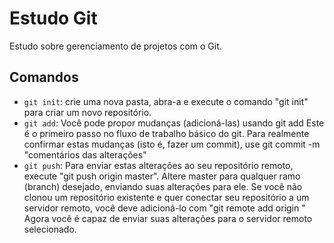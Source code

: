 # Estudo Git
Estudo sobre gerenciamento de projetos com o Git.

## Comandos
* `git init`: crie uma nova pasta, abra-a e execute o comando "git init" para criar um novo repositório.
* `git add`: Você pode propor mudanças (adicioná-las) usando
git add <arquivo>
Este é o primeiro passo no fluxo de trabalho básico do git. Para realmente confirmar estas mudanças (isto é, fazer um commit), use git commit -m "comentários das alterações"
* `git push`: Para enviar estas alterações ao seu repositório remoto, execute "git push origin master". Altere master para qualquer ramo (branch) desejado, enviando suas alterações para ele.
Se você não clonou um repositório existente e quer conectar seu repositório a um servidor remoto, você deve adicioná-lo com "git remote add origin <servidor>"
Agora você é capaz de enviar suas alterações para o servidor remoto selecionado.
